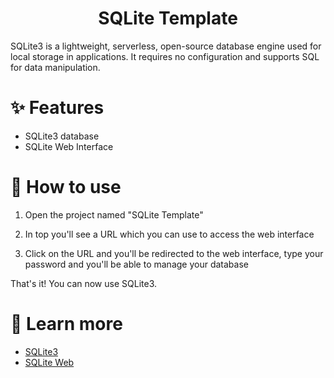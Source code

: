 <h1 align="center">SQLite Template</h1>

SQLite3 is a lightweight, serverless, open-source database engine used for local storage in applications. It requires no configuration and supports SQL for data manipulation.

# ✨ Features

- SQLite3 database
- SQLite Web Interface

# 🤔 How to use

1. Open the project named "SQLite Template"

2. In top you'll see a URL which you can use to access the web interface

3. Click on the URL and you'll be redirected to the web interface, type your password and you'll be able to manage your database

That's it! You can now use SQLite3.

# 📙 Learn more

- [SQLite3](https://www.sqlite.org/index.html)
- [SQLite Web](https://github.com/coleifer/sqlite-web)
